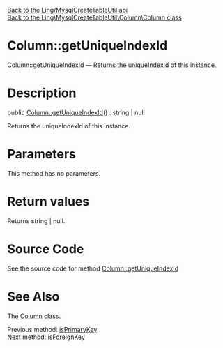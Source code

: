 [Back to the Ling/MysqlCreateTableUtil api](https://github.com/lingtalfi/MysqlCreateTableUtil/blob/master/doc/api/Ling/MysqlCreateTableUtil.md)<br>
[Back to the Ling\MysqlCreateTableUtil\Column\Column class](https://github.com/lingtalfi/MysqlCreateTableUtil/blob/master/doc/api/Ling/MysqlCreateTableUtil/Column/Column.md)


Column::getUniqueIndexId
================



Column::getUniqueIndexId — Returns the uniqueIndexId of this instance.




Description
================


public [Column::getUniqueIndexId](https://github.com/lingtalfi/MysqlCreateTableUtil/blob/master/doc/api/Ling/MysqlCreateTableUtil/Column/Column/getUniqueIndexId.md)() : string | null




Returns the uniqueIndexId of this instance.




Parameters
================

This method has no parameters.


Return values
================

Returns string | null.








Source Code
===========
See the source code for method [Column::getUniqueIndexId](https://github.com/lingtalfi/MysqlCreateTableUtil/blob/master/Column/Column.php#L381-L384)


See Also
================

The [Column](https://github.com/lingtalfi/MysqlCreateTableUtil/blob/master/doc/api/Ling/MysqlCreateTableUtil/Column/Column.md) class.

Previous method: [isPrimaryKey](https://github.com/lingtalfi/MysqlCreateTableUtil/blob/master/doc/api/Ling/MysqlCreateTableUtil/Column/Column/isPrimaryKey.md)<br>Next method: [isForeignKey](https://github.com/lingtalfi/MysqlCreateTableUtil/blob/master/doc/api/Ling/MysqlCreateTableUtil/Column/Column/isForeignKey.md)<br>

